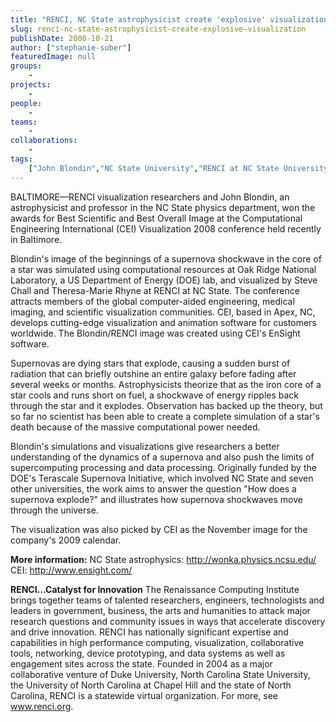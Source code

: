 ```yaml
---
title: "RENCI, NC State astrophysicist create 'explosive' visualization"
slug: renci-nc-state-astrophysicist-create-explosive-visualization
publishDate: 2008-10-21
author: ["stephanie-suber"]
featuredImage: null
groups:
    - 
projects:
    - 
people:
    - 
teams: 
    - 
collaborations:
    - 
tags:
    ["John Blondin","NC State University","RENCI at NC State University"]
---
```

BALTIMORE—RENCI visualization researchers and John Blondin, an astrophysicist and professor in the NC State physics department, won the awards for Best Scientific and Best Overall Image at the Computational Engineering International (CEI) Visualization 2008 conference held recently in Baltimore. 

Blondin's image of the beginnings of a supernova shockwave in the core of a star was simulated using computational resources at Oak Ridge National Laboratory, a US Department of Energy (DOE) lab, and visualized by Steve Chall and Theresa-Marie Rhyne at RENCI at NC State. The conference attracts members of the global computer-aided engineering, medical imaging, and scientific visualization communities. CEI, based in Apex, NC, develops cutting-edge visualization and animation software for customers worldwide. The Blondin/RENCI image was created using CEI's EnSight software.
<div class="fs_news_image"></div>
Supernovas are dying stars that explode, causing a sudden burst of radiation that can briefly outshine an entire galaxy before fading after several weeks or months. Astrophysicists theorize that as the iron core of a star cools and runs short on fuel, a shockwave of energy ripples back through the star and it explodes. Observation has backed up the theory, but so far no scientist has been able to create a complete simulation of a star's death because of the massive computational power needed.

Blondin's simulations and visualizations give researchers a better understanding of the dynamics of a supernova and also push the limits of supercomputing processing and data processing. Originally funded by the DOE's Terascale Supernova Initiative, which involved NC State and seven other universities, the work aims to answer the question "How does a supernova explode?" and illustrates how supernova shockwaves move through the universe.

The visualization was also picked by CEI as the November image for the company's 2009 calendar.

<strong>More information:</strong>
NC State astrophysics: <a href="http://wonka.physics.ncsu.edu/" target="_blank" rel="noopener">http://wonka.physics.ncsu.edu/</a>
CEI: <a href="http://www.ensight.com/" target="_blank" rel="noopener">http://www.ensight.com/
</a>

<strong>RENCI…Catalyst for Innovation</strong>
The Renaissance Computing Institute brings together teams of talented researchers, engineers, technologists and leaders in government, business, the arts and humanities to attack major research questions and community issues in ways that accelerate discovery and drive innovation. RENCI has nationally significant expertise and capabilities in high performance computing, visualization, collaborative tools, networking, device prototyping, and data systems as well as engagement sites across the state. Founded in 2004 as a major collaborative venture of Duke University, North Carolina State University, the University of North Carolina at Chapel Hill and the state of North Carolina, RENCI is a statewide virtual organization. For more, see <a href="https://www.renci.org/">www.renci.org</a>.
